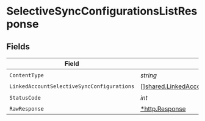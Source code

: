 # SelectiveSyncConfigurationsListResponse


## Fields

| Field                                                                                                              | Type                                                                                                               | Required                                                                                                           | Description                                                                                                        |
| ------------------------------------------------------------------------------------------------------------------ | ------------------------------------------------------------------------------------------------------------------ | ------------------------------------------------------------------------------------------------------------------ | ------------------------------------------------------------------------------------------------------------------ |
| `ContentType`                                                                                                      | *string*                                                                                                           | :heavy_check_mark:                                                                                                 | N/A                                                                                                                |
| `LinkedAccountSelectiveSyncConfigurations`                                                                         | [][shared.LinkedAccountSelectiveSyncConfiguration](../../models/shared/linkedaccountselectivesyncconfiguration.md) | :heavy_minus_sign:                                                                                                 | N/A                                                                                                                |
| `StatusCode`                                                                                                       | *int*                                                                                                              | :heavy_check_mark:                                                                                                 | N/A                                                                                                                |
| `RawResponse`                                                                                                      | [*http.Response](https://pkg.go.dev/net/http#Response)                                                             | :heavy_minus_sign:                                                                                                 | N/A                                                                                                                |